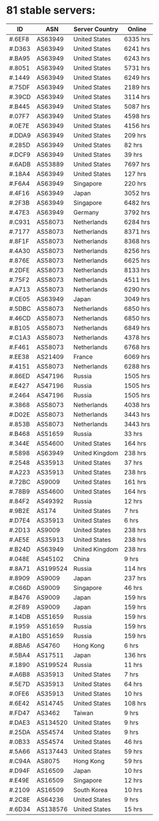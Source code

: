# 81 stable servers:

| ID | ASN | Server Country | Online |
| ------ | ------ | ------ | ------ |
| #.6EF8 | AS63949 | United States | 6335 hrs |
| #.D363 | AS63949 | United States | 6241 hrs |
| #.BA95 | AS63949 | United States | 6243 hrs |
| #.8051 | AS63949 | United States | 5731 hrs |
| #.1449 | AS63949 | United States | 6249 hrs |
| #.75DF | AS63949 | United States | 2189 hrs |
| #.39CD | AS63949 | United States | 3114 hrs |
| #.B445 | AS63949 | United States | 5087 hrs |
| #.07F7 | AS63949 | United States | 4598 hrs |
| #.0E7E | AS63949 | United States | 4156 hrs |
| #.DDA9 | AS63949 | United States | 209 hrs |
| #.285D | AS63949 | United States | 82 hrs |
| #.DCF9 | AS63949 | United States | 39 hrs |
| #.6ADB | AS53889 | United States | 7697 hrs |
| #.18A4 | AS63949 | United States | 127 hrs |
| #.F6A4 | AS63949 | Singapore | 220 hrs |
| #.4F16 | AS63949 | Japan | 3052 hrs |
| #.2F3B | AS63949 | Singapore | 6482 hrs |
| #.47E3 | AS63949 | Germany | 3792 hrs |
| #.C931 | AS58073 | Netherlands | 6284 hrs |
| #.7177 | AS58073 | Netherlands | 8371 hrs |
| #.8F1F | AS58073 | Netherlands | 8368 hrs |
| #.4A30 | AS58073 | Netherlands | 8256 hrs |
| #.876E | AS58073 | Netherlands | 6625 hrs |
| #.2DFE | AS58073 | Netherlands | 8133 hrs |
| #.75F2 | AS58073 | Netherlands | 4511 hrs |
| #.A713 | AS58073 | Netherlands | 6290 hrs |
| #.CE05 | AS63949 | Japan | 3049 hrs |
| #.5DBC | AS58073 | Netherlands | 6850 hrs |
| #.46CD | AS58073 | Netherlands | 6850 hrs |
| #.B105 | AS58073 | Netherlands | 6849 hrs |
| #.C1A3 | AS58073 | Netherlands | 4378 hrs |
| #.F461 | AS58073 | Netherlands | 6768 hrs |
| #.EE38 | AS21409 | France | 6069 hrs |
| #.4151 | AS58073 | Netherlands | 6288 hrs |
| #.86ED | AS47196 | Russia | 1505 hrs |
| #.E427 | AS47196 | Russia | 1505 hrs |
| #.2464 | AS47196 | Russia | 1505 hrs |
| #.3868 | AS58073 | Netherlands | 4038 hrs |
| #.D02E | AS58073 | Netherlands | 3443 hrs |
| #.853B | AS58073 | Netherlands | 3443 hrs |
| #.B468 | AS51659 | Russia | 33 hrs |
| #.344E | AS54600 | United States | 164 hrs |
| #.5898 | AS63949 | United Kingdom | 238 hrs |
| #.2548 | AS35913 | United States | 37 hrs |
| #.A223 | AS35913 | United States | 238 hrs |
| #.72BC | AS9009 | United States | 161 hrs |
| #.78B9 | AS54600 | United States | 164 hrs |
| #.84F2 | AS49392 | Russia | 12 hrs |
| #.9B2E | AS174 | United States | 7 hrs |
| #.D7E4 | AS35913 | United States | 6 hrs |
| #.2D13 | AS9009 | United States | 238 hrs |
| #.AE5E | AS35913 | United States | 238 hrs |
| #.B24D | AS63949 | United Kingdom | 238 hrs |
| #.048E | AS45102 | China | 9 hrs |
| #.8A71 | AS199524 | Russia | 114 hrs |
| #.8909 | AS9009 | Japan | 237 hrs |
| #.C66D | AS9009 | Singapore | 46 hrs |
| #.B476 | AS9009 | Japan | 159 hrs |
| #.2F89 | AS9009 | Japan | 159 hrs |
| #.14DB | AS51659 | Russia | 159 hrs |
| #.1959 | AS51659 | Russia | 159 hrs |
| #.A1B0 | AS51659 | Russia | 159 hrs |
| #.8BA6 | AS4760 | Hong Kong | 6 hrs |
| #.5BA4 | AS17511 | Japan | 136 hrs |
| #.1890 | AS199524 | Russia | 11 hrs |
| #.A6B8 | AS35913 | United States | 7 hrs |
| #.5E7D | AS35913 | United States | 64 hrs |
| #.0FE6 | AS35913 | United States | 10 hrs |
| #.6E42 | AS14745 | United States | 108 hrs |
| #.FD47 | AS3462 | Taiwan | 9 hrs |
| #.DAE3 | AS134520 | United States | 9 hrs |
| #.25DA | AS54574 | United States | 9 hrs |
| #.0B33 | AS54574 | United States | 46 hrs |
| #.5A66 | AS137443 | United States | 59 hrs |
| #.C94A | AS8075 | Hong Kong | 59 hrs |
| #.D94F | AS16509 | Japan | 10 hrs |
| #.E49E | AS16509 | Singapore | 12 hrs |
| #.2109 | AS16509 | South Korea | 10 hrs |
| #.2C8E | AS64236 | United States | 9 hrs |
| #.6D34 | AS138576 | United States | 15 hrs |

